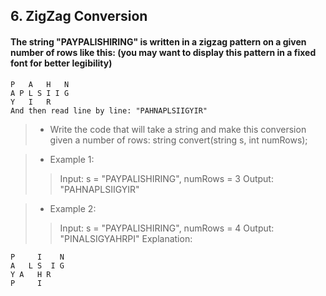## 6. ZigZag Conversion
#### The string "PAYPALISHIRING" is written in a zigzag pattern on a given number of rows like this: (you may want to display this pattern in a fixed font for better legibility)
```
P   A   H   N
A P L S I I G
Y   I   R
And then read line by line: "PAHNAPLSIIGYIR"
```

>* Write the code that will take a string and make this conversion given a number of rows: string convert(string s, int numRows);

>* Example 1:
>> Input: s = "PAYPALISHIRING", numRows = 3
>> Output: "PAHNAPLSIIGYIR"

>* Example 2:
>> Input: s = "PAYPALISHIRING", numRows = 4
>> Output: "PINALSIGYAHRPI"
>> Explanation:
```
P     I    N
A   L S  I G
Y A   H R
P     I
```